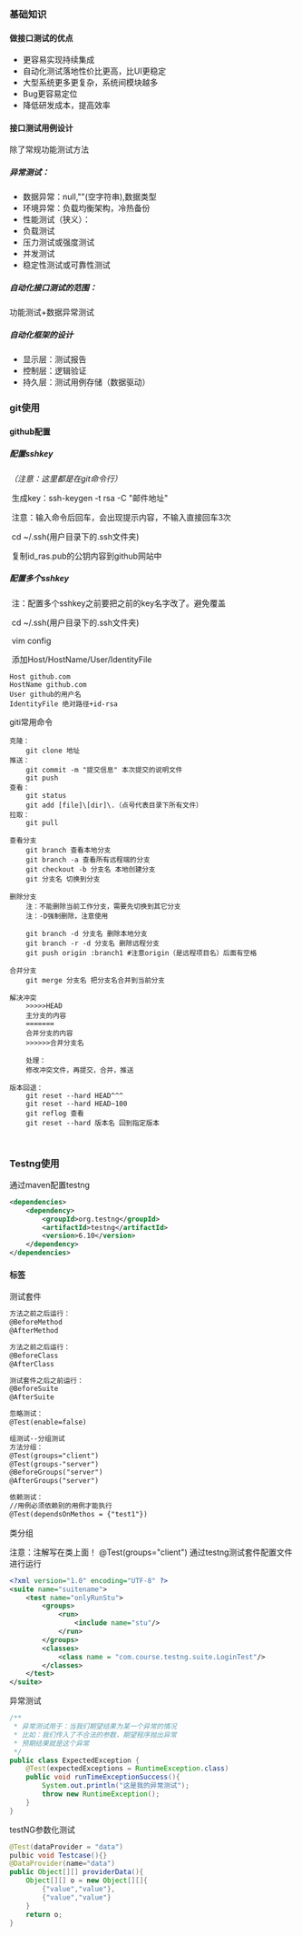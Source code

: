 ### 基础知识

#### 做接口测试的优点

- 更容易实现持续集成 
- 自动化测试落地性价比更高，比UI更稳定
- 大型系统更多更复杂，系统间模块越多
- Bug更容易定位
- 降低研发成本，提高效率

#### 接口测试用例设计

除了常规功能测试方法

##### 异常测试：

- 数据异常：null,""(空字符串),数据类型
- 环境异常：负载均衡架构，冷热备份
- 性能测试（狭义）：
- 负载测试
- 压力测试或强度测试
- 并发测试
- 稳定性测试或可靠性测试

##### 自动化接口测试的范围：

功能测试+数据异常测试

##### 自动化框架的设计

- 显示层：测试报告
- 控制层：逻辑验证
- 持久层：测试用例存储（数据驱动）

### git使用

#### github配置

##### 	配置sshkey

*（注意：这里都是在git命令行）*

​		生成key：ssh-keygen -t rsa -C "邮件地址"

​		注意：输入命令后回车，会出现提示内容，不输入直接回车3次

​		cd ~/.ssh(用户目录下的.ssh文件夹)

​		复制id_ras.pub的公钥内容到github网站中

##### 	配置多个sshkey

​		注：配置多个sshkey之前要把之前的key名字改了。避免覆盖

​		cd ~/.ssh(用户目录下的.ssh文件夹)

​		vim config

​		添加Host/HostName/User/IdentityFile

```text
Host github.com
HostName github.com
User github的用户名
IdentityFile 绝对路径+id-rsa

```

giti常用命令

```git
克隆：
	git clone 地址
推送：
	git commit -m "提交信息" 本次提交的说明文件
	git push
查看：
	git status
	git add [file]\[dir]\.（点号代表目录下所有文件）
拉取：
	git pull
	
查看分支
	git branch 查看本地分支
	git branch -a 查看所有远程端的分支 
	git checkout -b 分支名 本地创建分支
	git 分支名 切换到分支

删除分支
	注：不能删除当前工作分支，需要先切换到其它分支
	注：-D强制删除，注意使用

	git branch -d 分支名 删除本地分支
	git branch -r -d 分支名 删除远程分支
	git push origin :branch1 #注意origin（是远程项目名）后面有空格 
	
合并分支
	git merge 分支名 把分支名合并到当前分支
	
解决冲突
	>>>>>HEAD
	主分支的内容
	=======
	合并分支的内容
	>>>>>>合并分支名
	
	处理：
	修改冲突文件，再提交，合并，推送

版本回退：
	git reset --hard HEAD^^^
	git reset --hard HEAD~100
	git reflog 查看
	git reset --hard 版本名 回到指定版本
	
	
```

### Testng使用

通过maven配置testng

```xml
<dependencies>
    <dependency>
        <groupId>org.testng</groupId>
        <artifactId>testng</artifactId>
        <version>6.10</version>
    </dependency>
</dependencies>
```

#### 标签

测试套件

```txt
方法之前之后运行：
@BeforeMethod
@AfterMethod

方法之前之后运行：
@BeforeClass
@AfterClass

测试套件之后之前运行：
@BeforeSuite
@AfterSuite

忽略测试：
@Test(enable=false)

组测试--分组测试
方法分组：
@Test(groups="client")
@Test(groups-"server")
@BeforeGroups("server")
@AfterGroups("server")

依赖测试：
//用例必须依赖别的用例才能执行
@Test(dependsOnMethos = {"test1"})

```

类分组

注意：注解写在类上面！
@Test(groups="client")
通过testng测试套件配置文件进行运行

```xml
<?xml version="1.0" encoding="UTF-8" ?>
<suite name="suitename">
    <test name="onlyRunStu">
        <groups>
            <run>
                <include name="stu"/>
            </run>
        </groups>
        <classes>
            <class name = "com.course.testng.suite.LoginTest"/>
        </classes>
    </test>
</suite>
```

异常测试

```java
/**
 * 异常测试用于：当我们期望结果为某一个异常的情况
 * 比如：我们传入了不合法的参数，期望程序抛出异常
 * 预期结果就是这个异常
 */
public class ExpectedException {
    @Test(expectedExceptions = RuntimeException.class)
    public void runTimeExceptionSuccess(){
        System.out.println("这是我的异常测试");
        throw new RuntimeException();
    }
}
```

testNG参数化测试

```java
@Test(dataProvider = "data")
pulbic void Testcase(){}
@DataProvider(name="data")
public Object[][] providerData(){
	Object[][] o = new Object[][]{
        {"value","value"},
        {"value","value"}
    }
    return o;
}


```



